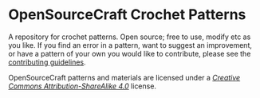 OpenSourceCraft Crochet Patterns
=================================

A repository for crochet patterns.  Open source; free to use, modify etc as you like.  If you find an error in a pattern, want to suggest an improvement, or have a pattern of your own you would like to contribute, please see the [contributing guidelines](http://github/opensourcecraft/knitting-patterns/CONTRIBUTE.md).

OpenSourceCraft patterns and materials are licensed under a *[Creative Commons Attribution-ShareAlike 4.0](http://creativecommons.org/licenses/by-sa/4.0/)* license. 
